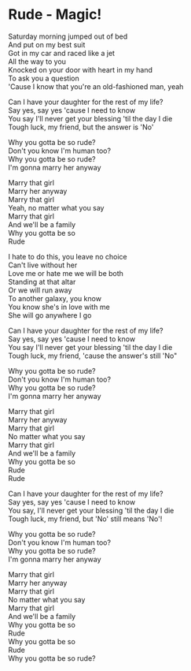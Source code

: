 # Rude - Magic!

Saturday morning jumped out of bed\
And put on my best suit\
Got in my car and raced like a jet\
All the way to you\
Knocked on your door with heart in my hand\
To ask you a question\
'Cause I know that you're an old-fashioned man, yeah

Can I have your daughter for the rest of my life?\
Say yes, say yes 'cause I need to know\
You say I'll never get your blessing 'til the day I die\
Tough luck, my friend, but the answer is 'No'

Why you gotta be so rude?\
Don't you know I'm human too?\
Why you gotta be so rude?\
I'm gonna marry her anyway

Marry that girl\
Marry her anyway\
Marry that girl\
Yeah, no matter what you say\
Marry that girl\
And we'll be a family\
Why you gotta be so\
Rude

I hate to do this, you leave no choice\
Can't live without her\
Love me or hate me we will be both\
Standing at that altar\
Or we will run away\
To another galaxy, you know\
You know she's in love with me\
She will go anywhere I go

Can I have your daughter for the rest of my life?\
Say yes, say yes 'cause I need to know\
You say I'll never get your blessing 'til the day I die\
Tough luck, my friend, 'cause the answer's still 'No"

Why you gotta be so rude?\
Don't you know I'm human too?\
Why you gotta be so rude?\
I'm gonna marry her anyway

Marry that girl\
Marry her anyway\
Marry that girl\
No matter what you say\
Marry that girl\
And we'll be a family\
Why you gotta be so\
Rude\
Rude

Can I have your daughter for the rest of my life?\
Say yes, say yes 'cause I need to know\
You say, I'll never get your blessing 'til the day I die\
Tough luck, my friend, but 'No' still means 'No'!

Why you gotta be so rude?\
Don't you know I'm human too?\
Why you gotta be so rude?\
I'm gonna marry her anyway

Marry that girl\
Marry her anyway\
Marry that girl\
No matter what you say\
Marry that girl\
And we'll be a family\
Why you gotta be so\
Rude\
Why you gotta be so\
Rude\
Why you gotta be so rude?